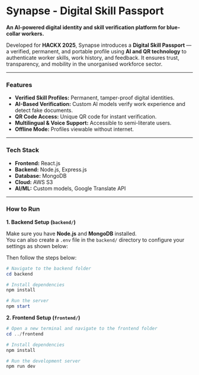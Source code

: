 # Synapse - Digital Skill Passport

**An AI-powered digital identity and skill verification platform for blue-collar workers.**

Developed for **HACKX 2025**, Synapse introduces a **Digital Skill Passport** — a verified, permanent, and portable profile using **AI and QR technology** to authenticate worker skills, work history, and feedback. It ensures trust, transparency, and mobility in the unorganised workforce sector.

---

### Features

* **Verified Skill Profiles:** Permanent, tamper-proof digital identities.  
* **AI-Based Verification:** Custom AI models verify work experience and detect fake documents.  
* **QR Code Access:** Unique QR code for instant verification.  
* **Multilingual & Voice Support:** Accessible to semi-literate users.  
* **Offline Mode:** Profiles viewable without internet.

---

### Tech Stack

* **Frontend:** React.js  
* **Backend:** Node.js, Express.js  
* **Database:** MongoDB  
* **Cloud:** AWS S3  
* **AI/ML:** Custom models, Google Translate API  

---

### How to Run

**1. Backend Setup (`backend/`)**

Make sure you have **Node.js** and **MongoDB** installed.  
You can also create a `.env` file in the `backend/` directory to configure your settings as shown below:

Then follow the steps below:

```powershell
# Navigate to the backend folder
cd backend

# Install dependencies
npm install

# Run the server
npm start
```

**2. Frontend Setup (`frontend/`)**

```powershell
# Open a new terminal and navigate to the frontend folder
cd ../frontend

# Install dependencies
npm install

# Run the development server
npm run dev
```
